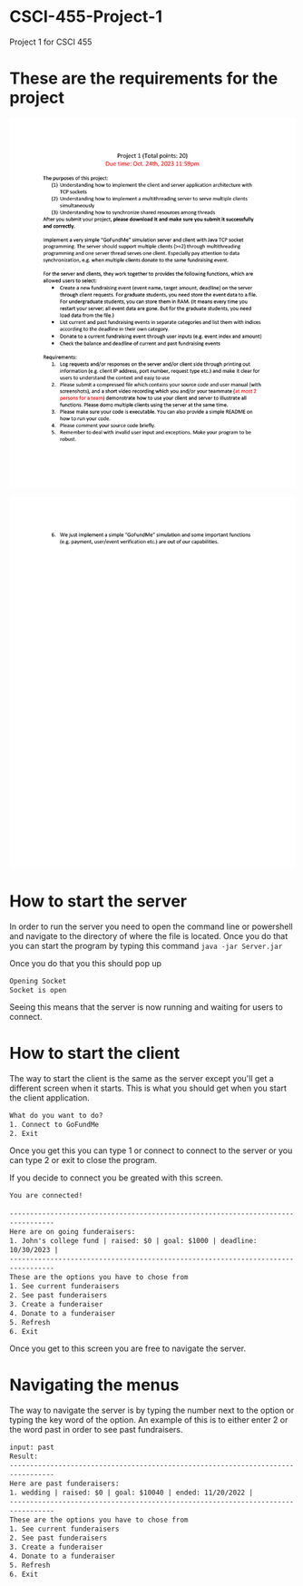# CSCI-455-Project-1
Project 1 for CSCI 455

# These are the requirements for the project
<p align="center">
  <img src="Doc/project1_2023_Fall_pg1.png" width="688" />
</p>

<p align="center">
  <img src="Doc/project1_2023_Fall_pg2.png" width="688" />
</p>


# How to start the server
In order to run the server you need to open the command line or powershell and navigate to the directory of where the file is located.
Once you do that you can start the program by typing this command `java -jar Server.jar`

Once you do that you this should pop up
```text
Opening Socket
Socket is open
```
Seeing this means that the server is now running and waiting for users to connect.

# How to start the client
The way to start the client is the same as the server except you'll get a different screen when it starts.
This is what you should get when you start the client application.
```text
What do you want to do?
1. Connect to GoFundMe
2. Exit
```
Once you get this you can type 1 or connect to connect to the server or you can type 2 or exit to close the program.

If you decide to connect you be greated with this screen.
```text
You are connected!

---------------------------------------------------------------------------------
Here are on going funderaisers:
1. John's college fund | raised: $0 | goal: $1000 | deadline: 10/30/2023 |
---------------------------------------------------------------------------------
These are the options you have to chose from
1. See current funderaisers
2. See past funderaisers
3. Create a funderaiser
4. Donate to a funderaiser
5. Refresh
6. Exit
```
Once you get to this screen you are free to navigate the server.

# Navigating the menus
The way to navigate the server is by typing the number next to the option or typing the key word of the option.
An example of this is to either enter 2 or the word past in order to see past fundraisers.
```text
input: past
Result:
---------------------------------------------------------------------------------
Here are past funderaisers:
1. wedding | raised: $0 | goal: $10040 | ended: 11/20/2022 |
---------------------------------------------------------------------------------
These are the options you have to chose from
1. See current funderaisers
2. See past funderaisers
3. Create a funderaiser
4. Donate to a funderaiser
5. Refresh
6. Exit
```
